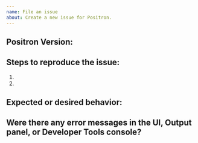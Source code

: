 ```yaml
---
name: File an issue
about: Create a new issue for Positron.
---
```


<!--

Thanks for taking the time to file an issue!

Take a look at our guidance on feedback and issues:
https://github.com/posit-dev/positron/wiki/Feedback-and-Issues

Most feedback should start in GitHub Discussions rather than as an issue:
https://github.com/posit-dev/positron/discussions

To avoid creating duplicates, please take the time to search our existing issues:
https://github.com/posit-dev/positron/issues
If you find an existing bug or feature request, please gives it a thumbs-up reaction or
additional information to help us prioritize the issue.

-->


## Positron Version:

<!-- Copy the Positron Version from the Positron > About menu -->

## Steps to reproduce the issue:

1.
2.


## Expected or desired behavior:


## Were there any error messages in the UI, Output panel, or Developer Tools console?

<!--

Open the Developer Tools console by running the Developer: Toggle Developer Tools command from the Command Palette.
A guide to locating the correct Output channel can be found here: https://github.com/posit-dev/positron/wiki/Troubleshooting

-->



